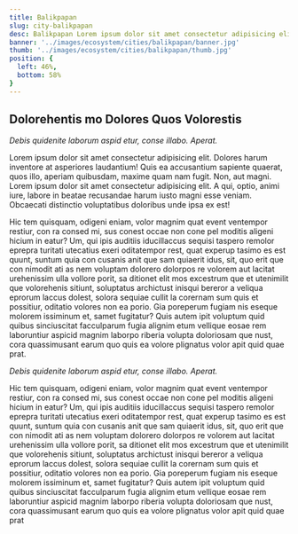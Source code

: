 ```yaml
---
title: Balikpapan
slug: city-balikpapan
desc: Balikpapan Lorem ipsum dolor sit amet consectetur adipisicing elit. Adipisci, rerum.
banner: '../images/ecosystem/cities/balikpapan/banner.jpg'
thumb: '../images/ecosystem/cities/balikpapan/thumb.jpg'
position: {
  left: 46%,
  bottom: 58%
}
---
```


## Dolorehentis mo Dolores Quos Volorestis

*Debis quidenite laborum aspid etur, conse illabo. Aperat.*

Lorem ipsum dolor sit amet consectetur adipisicing elit. Dolores harum inventore at asperiores laudantium! Quis ea accusantium sapiente quaerat, quos illo, aperiam quibusdam, maxime quam nam fugit. Non, aut magni. Lorem ipsum dolor sit amet consectetur adipisicing elit. A qui, optio, animi iure, labore in beatae recusandae harum iusto magni esse veniam. Obcaecati distinctio voluptatibus doloribus unde ipsa ex est!

Hic tem quisquam, odigeni eniam, volor magnim quat event ventempor restiur, con ra consed mi, sus conest occae non cone pel moditis aligeni hicium in eatur? Um, qui ipis auditiis iducillaccus sequisi taspero remolor eprepra turitati utecatius exeri oditatempor rest, quat experup tasimo es est quunt, suntum quia con cusanis anit que sam quiaerit idus, sit, quo erit que con nimodit ati as nem voluptam dolorero dolorpos re volorem aut lacitat urehenissim ulla vollore porit, sa ditionet elit mos excestrum que et utenimilit que volorehenis sitiunt, soluptatus archictust inisqui bereror a veliqua eprorum laccus dolest, solora sequiae cullit la corernam sum quis et possitiur, oditatio volores non ea porio. Gia poreperum fugiam nis eseque molorem issiminum et, samet fugitatur? Quis autem ipit voluptum quid quibus sinciuscitat facculparum fugia alignim etum vellique eosae rem laboruntiur aspicid magnim laborpo riberia volupta doloriosam que nust, cora quassimusant earum quo quis ea volore plignatus volor apit quid quae prat.

*Debis quidenite laborum aspid etur, conse illabo. Aperat.*

Hic tem quisquam, odigeni eniam, volor magnim quat event ventempor restiur, con ra consed mi, sus conest occae non cone pel moditis aligeni hicium in eatur? Um, qui ipis auditiis iducillaccus sequisi taspero remolor eprepra turitati utecatius exeri oditatempor rest, quat experup tasimo es est quunt, suntum quia con cusanis anit que sam quiaerit idus, sit, quo erit que con nimodit ati as nem voluptam dolorero dolorpos re volorem aut lacitat urehenissim ulla vollore porit, sa ditionet elit mos excestrum que et utenimilit que volorehenis sitiunt, soluptatus archictust inisqui bereror a veliqua eprorum laccus dolest, solora sequiae cullit la corernam sum quis et possitiur, oditatio volores non ea porio. Gia poreperum fugiam nis eseque molorem issiminum et, samet fugitatur? Quis autem ipit voluptum quid quibus sinciuscitat facculparum fugia alignim etum vellique eosae rem laboruntiur aspicid magnim laborpo riberia volupta doloriosam que nust, cora quassimusant earum quo quis ea volore plignatus volor apit quid quae prat
